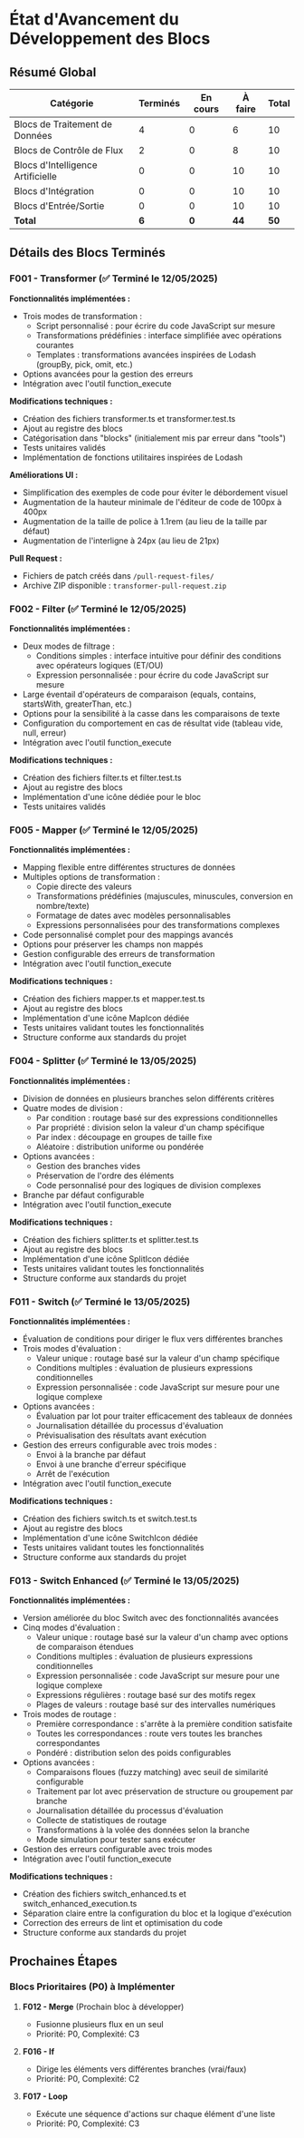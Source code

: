 # État d'Avancement du Développement des Blocs

## Résumé Global

| Catégorie | Terminés | En cours | À faire | Total |
|-----------|----------|----------|---------|-------|
| Blocs de Traitement de Données | 4 | 0 | 6 | 10 |
| Blocs de Contrôle de Flux | 2 | 0 | 8 | 10 |
| Blocs d'Intelligence Artificielle | 0 | 0 | 10 | 10 |
| Blocs d'Intégration | 0 | 0 | 10 | 10 |
| Blocs d'Entrée/Sortie | 0 | 0 | 10 | 10 |
| **Total** | **6** | **0** | **44** | **50** |

## Détails des Blocs Terminés

### F001 - Transformer (✅ Terminé le 12/05/2025)

**Fonctionnalités implémentées :**
- Trois modes de transformation : 
  * Script personnalisé : pour écrire du code JavaScript sur mesure
  * Transformations prédéfinies : interface simplifiée avec opérations courantes
  * Templates : transformations avancées inspirées de Lodash (groupBy, pick, omit, etc.)
- Options avancées pour la gestion des erreurs
- Intégration avec l'outil function_execute

**Modifications techniques :**
- Création des fichiers transformer.ts et transformer.test.ts
- Ajout au registre des blocs
- Catégorisation dans "blocks" (initialement mis par erreur dans "tools")
- Tests unitaires validés
- Implémentation de fonctions utilitaires inspirées de Lodash

**Améliorations UI :**
- Simplification des exemples de code pour éviter le débordement visuel
- Augmentation de la hauteur minimale de l'éditeur de code de 100px à 400px
- Augmentation de la taille de police à 1.1rem (au lieu de la taille par défaut)
- Augmentation de l'interligne à 24px (au lieu de 21px)

**Pull Request :** 
- Fichiers de patch créés dans `/pull-request-files/`
- Archive ZIP disponible : `transformer-pull-request.zip`

### F002 - Filter (✅ Terminé le 12/05/2025)

**Fonctionnalités implémentées :**
- Deux modes de filtrage :
  * Conditions simples : interface intuitive pour définir des conditions avec opérateurs logiques (ET/OU)
  * Expression personnalisée : pour écrire du code JavaScript sur mesure
- Large éventail d'opérateurs de comparaison (equals, contains, startsWith, greaterThan, etc.)
- Options pour la sensibilité à la casse dans les comparaisons de texte
- Configuration du comportement en cas de résultat vide (tableau vide, null, erreur)
- Intégration avec l'outil function_execute

**Modifications techniques :**
- Création des fichiers filter.ts et filter.test.ts
- Ajout au registre des blocs
- Implémentation d'une icône dédiée pour le bloc
- Tests unitaires validés

### F005 - Mapper (✅ Terminé le 12/05/2025)

**Fonctionnalités implémentées :**
- Mapping flexible entre différentes structures de données
- Multiples options de transformation :
  * Copie directe des valeurs
  * Transformations prédéfinies (majuscules, minuscules, conversion en nombre/texte)
  * Formatage de dates avec modèles personnalisables
  * Expressions personnalisées pour des transformations complexes
- Code personnalisé complet pour des mappings avancés
- Options pour préserver les champs non mappés
- Gestion configurable des erreurs de transformation
- Intégration avec l'outil function_execute

**Modifications techniques :**
- Création des fichiers mapper.ts et mapper.test.ts
- Ajout au registre des blocs
- Implémentation d'une icône MapIcon dédiée
- Tests unitaires validant toutes les fonctionnalités
- Structure conforme aux standards du projet

### F004 - Splitter (✅ Terminé le 13/05/2025)

**Fonctionnalités implémentées :**
- Division de données en plusieurs branches selon différents critères
- Quatre modes de division :
  * Par condition : routage basé sur des expressions conditionnelles
  * Par propriété : division selon la valeur d'un champ spécifique
  * Par index : découpage en groupes de taille fixe
  * Aléatoire : distribution uniforme ou pondérée
- Options avancées :
  * Gestion des branches vides
  * Préservation de l'ordre des éléments
  * Code personnalisé pour des logiques de division complexes
- Branche par défaut configurable
- Intégration avec l'outil function_execute

**Modifications techniques :**
- Création des fichiers splitter.ts et splitter.test.ts
- Ajout au registre des blocs
- Implémentation d'une icône SplitIcon dédiée
- Tests unitaires validant toutes les fonctionnalités
- Structure conforme aux standards du projet

### F011 - Switch (✅ Terminé le 13/05/2025)

**Fonctionnalités implémentées :**
- Évaluation de conditions pour diriger le flux vers différentes branches
- Trois modes d'évaluation :
  * Valeur unique : routage basé sur la valeur d'un champ spécifique
  * Conditions multiples : évaluation de plusieurs expressions conditionnelles
  * Expression personnalisée : code JavaScript sur mesure pour une logique complexe
- Options avancées :
  * Évaluation par lot pour traiter efficacement des tableaux de données
  * Journalisation détaillée du processus d'évaluation
  * Prévisualisation des résultats avant exécution
- Gestion des erreurs configurable avec trois modes :
  * Envoi à la branche par défaut
  * Envoi à une branche d'erreur spécifique
  * Arrêt de l'exécution
- Intégration avec l'outil function_execute

**Modifications techniques :**
- Création des fichiers switch.ts et switch.test.ts
- Ajout au registre des blocs
- Implémentation d'une icône SwitchIcon dédiée
- Tests unitaires validant toutes les fonctionnalités
- Structure conforme aux standards du projet

### F013 - Switch Enhanced (✅ Terminé le 13/05/2025)

**Fonctionnalités implémentées :**
- Version améliorée du bloc Switch avec des fonctionnalités avancées
- Cinq modes d'évaluation :
  * Valeur unique : routage basé sur la valeur d'un champ avec options de comparaison étendues
  * Conditions multiples : évaluation de plusieurs expressions conditionnelles
  * Expression personnalisée : code JavaScript sur mesure pour une logique complexe
  * Expressions régulières : routage basé sur des motifs regex
  * Plages de valeurs : routage basé sur des intervalles numériques
- Trois modes de routage :
  * Première correspondance : s'arrête à la première condition satisfaite
  * Toutes les correspondances : route vers toutes les branches correspondantes
  * Pondéré : distribution selon des poids configurables
- Options avancées :
  * Comparaisons floues (fuzzy matching) avec seuil de similarité configurable
  * Traitement par lot avec préservation de structure ou groupement par branche
  * Journalisation détaillée du processus d'évaluation
  * Collecte de statistiques de routage
  * Transformations à la volée des données selon la branche
  * Mode simulation pour tester sans exécuter
- Gestion des erreurs configurable avec trois modes
- Intégration avec l'outil function_execute

**Modifications techniques :**
- Création des fichiers switch_enhanced.ts et switch_enhanced_execution.ts
- Séparation claire entre la configuration du bloc et la logique d'exécution
- Correction des erreurs de lint et optimisation du code
- Structure conforme aux standards du projet

## Prochaines Étapes

### Blocs Prioritaires (P0) à Implémenter

1. **F012 - Merge** (Prochain bloc à développer)
   - Fusionne plusieurs flux en un seul
   - Priorité: P0, Complexité: C3

2. **F016 - If**
   - Dirige les éléments vers différentes branches (vrai/faux)
   - Priorité: P0, Complexité: C2

3. **F017 - Loop**
   - Exécute une séquence d'actions sur chaque élément d'une liste
   - Priorité: P0, Complexité: C3
